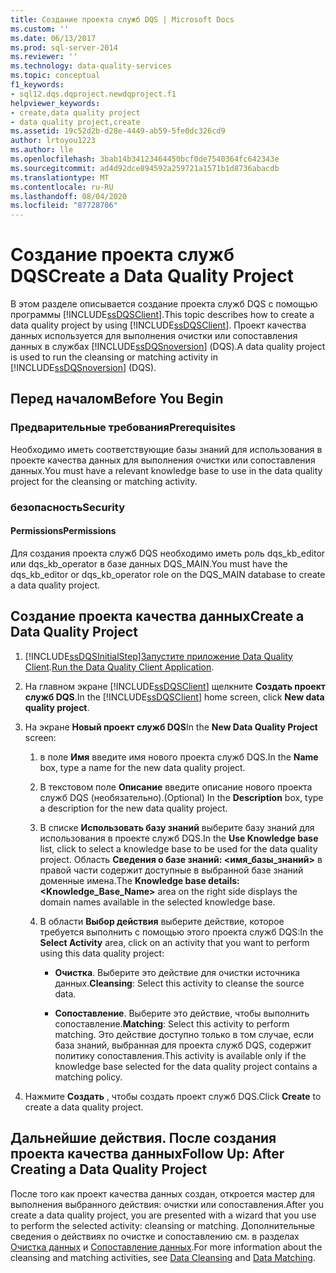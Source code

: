 ```yaml
---
title: Создание проекта служб DQS | Microsoft Docs
ms.custom: ''
ms.date: 06/13/2017
ms.prod: sql-server-2014
ms.reviewer: ''
ms.technology: data-quality-services
ms.topic: conceptual
f1_keywords:
- sql12.dqs.dqproject.newdqproject.f1
helpviewer_keywords:
- create,data quality project
- data quality project,create
ms.assetid: 19c52d2b-d28e-4449-ab59-5fe0dc326cd9
author: lrtoyou1223
ms.author: lle
ms.openlocfilehash: 3bab14b34123464450bcf0de7540364fc642343e
ms.sourcegitcommit: ad4d92dce894592a259721a1571b1d8736abacdb
ms.translationtype: MT
ms.contentlocale: ru-RU
ms.lasthandoff: 08/04/2020
ms.locfileid: "87728706"
---
```

# <a name="create-a-data-quality-project"></a><span data-ttu-id="1f0dc-102">Создание проекта служб DQS</span><span class="sxs-lookup"><span data-stu-id="1f0dc-102">Create a Data Quality Project</span></span>
  <span data-ttu-id="1f0dc-103">В этом разделе описывается создание проекта служб DQS с помощью программы [!INCLUDE[ssDQSClient](../includes/ssdqsclient-md.md)].</span><span class="sxs-lookup"><span data-stu-id="1f0dc-103">This topic describes how to create a data quality project by using [!INCLUDE[ssDQSClient](../includes/ssdqsclient-md.md)].</span></span> <span data-ttu-id="1f0dc-104">Проект качества данных используется для выполнения очистки или сопоставления данных в службах [!INCLUDE[ssDQSnoversion](../includes/ssdqsnoversion-md.md)] (DQS).</span><span class="sxs-lookup"><span data-stu-id="1f0dc-104">A data quality project is used to run the cleansing or matching activity in [!INCLUDE[ssDQSnoversion](../includes/ssdqsnoversion-md.md)] (DQS).</span></span>  
  
##  <a name="before-you-begin"></a><a name="BeforeYouBegin"></a> <span data-ttu-id="1f0dc-105">Перед началом</span><span class="sxs-lookup"><span data-stu-id="1f0dc-105">Before You Begin</span></span>  
  
###  <a name="prerequisites"></a><a name="Prerequisites"></a> <span data-ttu-id="1f0dc-106">Предварительные требования</span><span class="sxs-lookup"><span data-stu-id="1f0dc-106">Prerequisites</span></span>  
 <span data-ttu-id="1f0dc-107">Необходимо иметь соответствующие базы знаний для использования в проекте качества данных для выполнения очистки или сопоставления данных.</span><span class="sxs-lookup"><span data-stu-id="1f0dc-107">You must have a relevant knowledge base to use in the data quality project for the cleansing or matching activity.</span></span>  
  
###  <a name="security"></a><a name="Security"></a> <span data-ttu-id="1f0dc-108">безопасность</span><span class="sxs-lookup"><span data-stu-id="1f0dc-108">Security</span></span>  
  
####  <a name="permissions"></a><a name="Permissions"></a> <span data-ttu-id="1f0dc-109">Permissions</span><span class="sxs-lookup"><span data-stu-id="1f0dc-109">Permissions</span></span>  
 <span data-ttu-id="1f0dc-110">Для создания проекта служб DQS необходимо иметь роль dqs_kb_editor или dqs_kb_operator в базе данных DQS_MAIN.</span><span class="sxs-lookup"><span data-stu-id="1f0dc-110">You must have the dqs_kb_editor or dqs_kb_operator role on the DQS_MAIN database to create a data quality project.</span></span>  
  
##  <a name="create-a-data-quality-project"></a><a name="Create"></a><span data-ttu-id="1f0dc-111">Создание проекта качества данных</span><span class="sxs-lookup"><span data-stu-id="1f0dc-111">Create a Data Quality Project</span></span>  
  
1.  [!INCLUDE[ssDQSInitialStep](../includes/ssdqsinitialstep-md.md)]<span data-ttu-id="1f0dc-112">[Запустите приложение Data Quality Client](../../2014/data-quality-services/run-the-data-quality-client-application.md).</span><span class="sxs-lookup"><span data-stu-id="1f0dc-112">[Run the Data Quality Client Application](../../2014/data-quality-services/run-the-data-quality-client-application.md).</span></span>  
  
2.  <span data-ttu-id="1f0dc-113">На главном экране [!INCLUDE[ssDQSClient](../includes/ssdqsclient-md.md)] щелкните **Создать проект служб DQS**.</span><span class="sxs-lookup"><span data-stu-id="1f0dc-113">In the [!INCLUDE[ssDQSClient](../includes/ssdqsclient-md.md)] home screen, click **New data quality project**.</span></span>  
  
3.  <span data-ttu-id="1f0dc-114">На экране **Новый проект служб DQS**</span><span class="sxs-lookup"><span data-stu-id="1f0dc-114">In the **New Data Quality Project** screen:</span></span>  
  
    1.  <span data-ttu-id="1f0dc-115">в поле **Имя** введите имя нового проекта служб DQS.</span><span class="sxs-lookup"><span data-stu-id="1f0dc-115">In the **Name** box, type a name for the new data quality project.</span></span>  
  
    2.  <span data-ttu-id="1f0dc-116">В текстовом поле **Описание** введите описание нового проекта служб DQS (необязательно).</span><span class="sxs-lookup"><span data-stu-id="1f0dc-116">(Optional) In the **Description** box, type a description for the new data quality project.</span></span>  
  
    3.  <span data-ttu-id="1f0dc-117">В списке **Использовать базу знаний** выберите базу знаний для использования в проекте служб DQS.</span><span class="sxs-lookup"><span data-stu-id="1f0dc-117">In the **Use Knowledge base** list, click to select a knowledge base to be used for the data quality project.</span></span> <span data-ttu-id="1f0dc-118">Область **Сведения о базе знаний: <имя_базы_знаний>** в правой части содержит доступные в выбранной базе знаний доменные имена.</span><span class="sxs-lookup"><span data-stu-id="1f0dc-118">The **Knowledge base details: <Knowledge_Base_Name>** area on the right side displays the domain names available in the selected knowledge base.</span></span>  
  
    4.  <span data-ttu-id="1f0dc-119">В области **Выбор действия** выберите действие, которое требуется выполнить с помощью этого проекта служб DQS:</span><span class="sxs-lookup"><span data-stu-id="1f0dc-119">In the **Select Activity** area, click on an activity that you want to perform using this data quality project:</span></span>  
  
        -   <span data-ttu-id="1f0dc-120">**Очистка**. Выберите это действие для очистки источника данных.</span><span class="sxs-lookup"><span data-stu-id="1f0dc-120">**Cleansing**: Select this activity to cleanse the source data.</span></span>  
  
        -   <span data-ttu-id="1f0dc-121">**Сопоставление**. Выберите это действие, чтобы выполнить сопоставление.</span><span class="sxs-lookup"><span data-stu-id="1f0dc-121">**Matching**: Select this activity to perform matching.</span></span> <span data-ttu-id="1f0dc-122">Это действие доступно только в том случае, если база знаний, выбранная для проекта служб DQS, содержит политику сопоставления.</span><span class="sxs-lookup"><span data-stu-id="1f0dc-122">This activity is available only if the knowledge base selected for the data quality project contains a matching policy.</span></span>  
  
4.  <span data-ttu-id="1f0dc-123">Нажмите **Создать** , чтобы создать проект служб DQS.</span><span class="sxs-lookup"><span data-stu-id="1f0dc-123">Click **Create** to create a data quality project.</span></span>  
  
##  <a name="follow-up-after-creating-a-data-quality-project"></a><a name="FollowUp"></a><span data-ttu-id="1f0dc-124">Дальнейшие действия. После создания проекта качества данных</span><span class="sxs-lookup"><span data-stu-id="1f0dc-124">Follow Up: After Creating a Data Quality Project</span></span>  
 <span data-ttu-id="1f0dc-125">После того как проект качества данных создан, откроется мастер для выполнения выбранного действия: очистки или сопоставления.</span><span class="sxs-lookup"><span data-stu-id="1f0dc-125">After you create a data quality project, you are presented with a wizard that you use to perform the selected activity: cleansing or matching.</span></span> <span data-ttu-id="1f0dc-126">Дополнительные сведения о действиях по очистке и сопоставлению см. в разделах [Очистка данных](../../2014/data-quality-services/data-cleansing.md) и [Сопоставление данных](../../2014/data-quality-services/data-matching.md).</span><span class="sxs-lookup"><span data-stu-id="1f0dc-126">For more information about the cleansing and matching activities, see [Data Cleansing](../../2014/data-quality-services/data-cleansing.md) and [Data Matching](../../2014/data-quality-services/data-matching.md).</span></span>  
  
  

